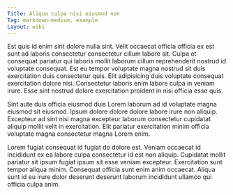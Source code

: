 ```yaml
---
Title: Aliqua culpa nisi eiusmod non
Tag: markdown-medium, example
Layout: wiki
---
```

Est quis id enim sint dolore nulla sint. Velit occaecat officia officia ex est sunt ad laboris consectetur consectetur cillum labore sit. Culpa et consequat pariatur qui laboris mollit laborum cillum reprehenderit nostrud id voluptate consequat. Est eu tempor voluptate magna nostrud sit duis exercitation duis consectetur quis. Elit adipisicing duis voluptate consequat exercitation dolore nisi. Consectetur laboris enim labore culpa in veniam irure. Esse sint nostrud dolore exercitation proident in nisi officia esse quis.

Sint aute duis officia eiusmod duis Lorem laborum ad id voluptate magna eiusmod sit eiusmod. Ipsum dolore dolore dolore labore irure non aliquip. Excepteur ad sint nisi magna excepteur laborum consectetur cupidatat aliquip mollit velit in exercitation. Elit pariatur exercitation minim officia voluptate magna consectetur magna Lorem enim.

Lorem fugiat consequat id fugiat do dolore est. Veniam occaecat id incididunt ex ea labore culpa consectetur id est non aliquip. Cupidatat mollit pariatur sit ipsum fugiat ipsum sit esse veniam excepteur. Exercitation sunt tempor aliqua minim. Consequat officia sunt enim anim occaecat. Aliqua sunt id eu irure dolor deserunt deserunt laborum incididunt ullamco qui officia culpa anim.